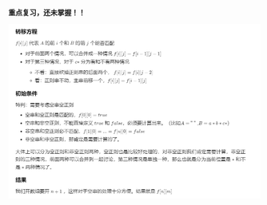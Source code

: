 **重点复习，还未掌握！！**

![](https://github.com/ymzeng1/-offer/blob/main/Algorithm/%E5%8A%A8%E6%80%81%E8%A7%84%E5%88%92/19.%20%E6%AD%A3%E5%88%99%E8%A1%A8%E8%BE%BE%E5%BC%8F%E5%8C%B9%E9%85%8D%20(hard)/1.png)
